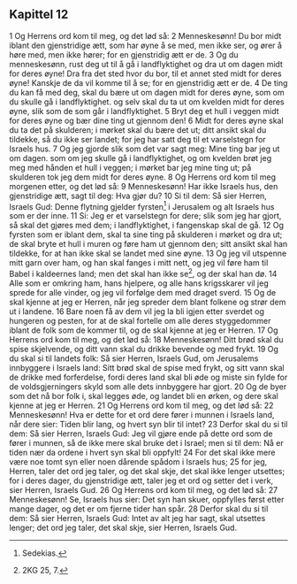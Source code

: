 ## Kapittel 12

1 Og Herrens ord kom til meg, og det lød så:
2 Menneskesønn! Du bor midt iblant den gjenstridige ætt, som har øyne å se med, men ikke ser, og ører å høre med, men ikke hører; for en gjenstridig ætt er de.
3 Og du menneskesønn, rust deg ut til å gå i landflyktighet og dra ut om dagen midt for deres øyne! Dra fra det sted hvor du bor, til et annet sted midt for deres øyne! Kanskje de da vil komme til å se; for en gjenstridig ætt er de.
4 De ting du kan få med deg, skal du bære ut om dagen midt for deres øyne, som om du skulle gå i landflyktighet. og selv skal du ta ut om kvelden midt for deres øyne, slik som de som går i landflyktighet.
5 Bryt deg et hull i veggen midt for deres øyne og bær dine ting ut gjennom den!
6 Midt for deres øyne skal du ta det på skulderen; i mørket skal du bære det ut; ditt ansikt skal du tildekke, så du ikke ser landet; for jeg har satt deg til et varselstegn for Israels hus.
7 Og jeg gjorde slik som det var sagt meg: Mine ting bar jeg ut om dagen. som om jeg skulle gå i landflyktighet, og om kvelden brøt jeg meg med hånden et hull i veggen; i mørket bar jeg mine ting ut; på skulderen tok jeg dem midt for deres øyne.
8 Og Herrens ord kom til meg morgenen etter, og det lød så:
9 Menneskesønn! Har ikke Israels hus, den gjenstridige ætt, sagt til deg: Hva gjør du?
10 Si til dem: Så sier Herren, Israels Gud: Denne flytning gjelder fyrsten[^1] i Jerusalem og alt Israels hus som er der inne.
11 Si: Jeg er et varselstegn for dere; slik som jeg har gjort, så skal det gjøres med dem; i landflyktighet, i fangenskap skal de gå.
12 Og fyrsten som er iblant dem, skal ta sine ting på skulderen i mørket og dra ut; de skal bryte et hull i muren og føre ham ut gjennom den; sitt ansikt skal han tildekke, for at han ikke skal se landet med sine øyne.
13 Og jeg vil utspenne mitt garn over ham, og han skal fanges i mitt nett, og jeg vil føre ham til Babel i kaldeernes land; men det skal han ikke se[^2], og der skal han dø.
14 Alle som er omkring ham, hans hjelpere, og alle hans krigsskarer vil jeg sprede for alle vinder, og jeg vil forfølge dem med draget sverd.
15 Og de skal kjenne at jeg er Herren, når jeg spreder dem blant folkene og strør dem ut i landene.
16 Bare noen få av dem vil jeg la bli igjen etter sverdet og hungeren og pesten, for at de skal fortelle om alle deres styggedommer iblant de folk som de kommer til, og de skal kjenne at jeg er Herren.
17 Og Herrens ord kom til meg, og det lød så:
18 Menneskesønn! Ditt brød skal du spise skjelvende, og ditt vann skal du drikke bevende og med frykt.
19 Og du skal si til landets folk: Så sier Herren, Israels Gud, om Jerusalems innbyggere i Israels land: Sitt brød skal de spise med frykt, og sitt vann skal de drikke med forferdelse, fordi deres land skal bli øde og miste sin fylde for de voldsgjerningers skyld som alle dets innbyggere har gjort.
20 Og de byer som det nå bor folk i, skal legges øde, og landet bli en ørken, og dere skal kjenne at jeg er Herren.
21 Og Herrens ord kom til meg, og det lød så:
22 Menneskesønn! Hva er dette for et ord dere fører i munnen i Israels land, når dere sier: Tiden blir lang, og hvert syn blir til intet?
23 Derfor skal du si til dem: Så sier Herren, Israels Gud: Jeg vil gjøre ende på dette ord som de fører i munnen, så de ikke mere skal bruke det i Israel; men si til dem: Nå er tiden nær da ordene i hvert syn skal bli oppfylt!
24 For det skal ikke mere være noe tomt syn eller noen dårende spådom i Israels hus;
25 for jeg, Herren, taler det ord jeg taler, og det skal skje, det skal ikke lenger utsettes; for i deres dager, du gjenstridige ætt, taler jeg et ord og setter det i verk, sier Herren, Israels Gud.
26 Og Herrens ord kom til meg, og det lød så:
27 Menneskesønn! Se, Israels hus sier: Det syn han skuer, oppfylles først etter mange dager, og det er om fjerne tider han spår.
28 Derfor skal du si til dem: Så sier Herren, Israels Gud: Intet av alt jeg har sagt, skal utsettes lenger; det ord jeg taler, det skal skje, sier Herren, Israels Gud.

[^1]:  Sedekias.
[^2]:  2KG 25, 7.
